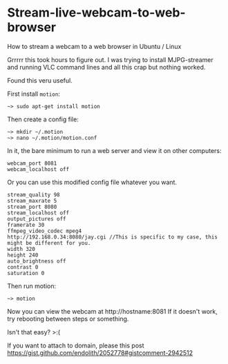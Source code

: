 # Stream-live-webcam-to-web-browser
How to stream a webcam to a web browser in Ubuntu / Linux

Grrrrr this took hours to figure out.  I was trying to install MJPG-streamer and running VLC command lines and all this crap but nothing worked.

Found this veru useful.

First install `motion`:

    ~> sudo apt-get install motion

Then create a config file:

    ~> mkdir ~/.motion
    ~> nano ~/.motion/motion.conf

In it, the bare minimum to run a web server and view it on other computers:

    webcam_port 8081
    webcam_localhost off

Or you can use this modified config file whatever you want.

    stream_quality 98
    stream_maxrate 5
    stream_port 8080
    stream_localhost off
    output_pictures off
    framerate 30
    ffmpeg_video_codec mpeg4
    http://192.168.0.34:8080/jay.cgi //This is specific to my case, this might be different for you.
    width 320
    height 240
    auto_brightness off
    contrast 0
    saturation 0

Then run motion:

    ~> motion

Now you can view the webcam at http://hostname:8081  If it doesn't work, try rebooting between steps or something.

Isn't that easy?  >:(

If you want to attach to domain, please this post <https://gist.github.com/endolith/2052778#gistcomment-2942512>
